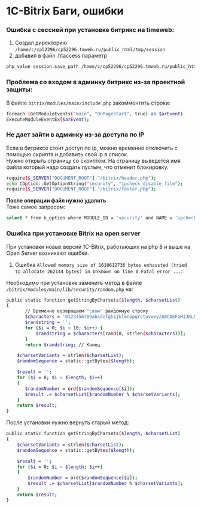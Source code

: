 # 1C-Bitrix Баги, ошибки

### Ошибка с сессией при установке битрикс на timeweb:
1. Создал директорию
`/home/c/cp52296/cp52296.tmweb.ru/public_html/tmp/session`<br>
2. добавил в файл .htaccess параметр
~~~bash
php_value session.save_path /home/c/cp52296/cp52296.tmweb.ru/public_html/tmp/session
~~~

### Проблема со входом в админку битрикс из-за проектной защиты:
В файле `bitrix/modules/main/include.php` закомментить строки:
~~~bash
foreach (GetModuleEvents("main", "OnPageStart", true) as $arEvent)
ExecuteModuleEventEx($arEvent);
~~~


### Не дает зайти в админку из-за доступа по IP


Если в битриксе стоит доступ по ip, можно временно отключить с помощью скрипта и добавить свой ip в список.<br>
Нужно открыть страницу со скриптом. На страницу выведется имя файла который надо создать пустым, что отменит блокировку.

~~~bash
require($_SERVER["DOCUMENT_ROOT"]."/bitrix/header.php");
echo COption::GetOptionString("security", "ipcheck_disable_file");
require($_SERVER["DOCUMENT_ROOT"]."/bitrix/footer.php");
~~~

<b>После операции файл нужно удалить</b><br>
Тоже самое запросом:

~~~bash
select * from b_option where MODULE_ID = 'security' and NAME = 'ipcheck_disable_file';
~~~


### Ошибка при установке Bitrix на open server
При установки новых версий 1С-Bitrix, работающих на php 8 и выше на Open Server возникают ошибки.

1. Ошибка `Allowed memory size of 1610612736 bytes exhausted (tried to allocate 262144 bytes) in Unknown on line 0 Fatal error ...`:

Необходимо при установке заменить метод в файле `/bitrix/modules/main/lib/security/random.php` на:

~~~bash 
public static function getStringByCharsets($length, $charsetList)
{
       // Временно возвращаем "свою" рандомную строку
       $characters = '0123456789abcdefghijklmnopqrstuvwxyzABCDEFGHIJKLMNOPQRSTUVWXYZ';
       $randstring = '';
       for ($i = 0; $i < 10; $i++) {
           $randstring = $characters[rand(0, strlen($characters))];
       }
       return $randstring; // Конец

    $charsetVariants = strlen($charsetList);
    $randomSequence = static::getBytes($length);

    $result = '';
    for ($i = 0; $i < $length; $i++)
    {
       $randomNumber = ord($randomSequence[$i]);
       $result .= $charsetList[$randomNumber % $charsetVariants];
    }
    return $result;
}
~~~

После установки нужно вернуть старый метод:
~~~bash
public static function getStringByCharsets($length, $charsetList)
{
    $charsetVariants = strlen($charsetList);
    $randomSequence = static::getBytes($length);

    $result = '';
    for ($i = 0; $i < $length; $i++)
    {
        $randomNumber = ord($randomSequence[$i]);
        $result .= $charsetList[$randomNumber % $charsetVariants];
    }
    return $result;
}
~~~